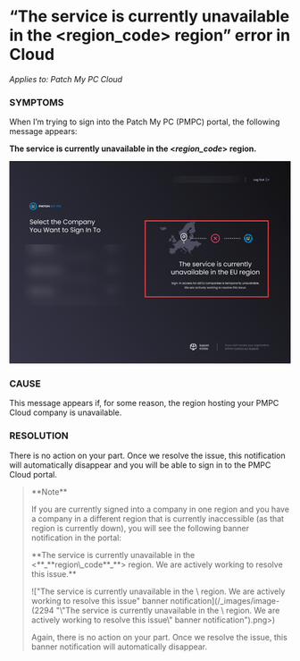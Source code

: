 # “The service is currently unavailable in the \<region\_code> region” error in Cloud

_Applies to: Patch My PC Cloud_

### SYMPTOMS

When I’m trying to sign into the Patch My PC (PMPC) portal, the following message appears:

**The service is currently unavailable in the <**_**region\_code**_**> region.**

![](/_images/image-(2293).png)

### CAUSE

This message appears if, for some reason, the region hosting your PMPC Cloud company is unavailable.

### RESOLUTION

There is no action on your part. Once we resolve the issue, this notification will automatically disappear and you will be able to sign in to the PMPC Cloud portal.

> \*\*Note\*\*
>
> If you are currently signed into a company in one region and you have a company in a different region that is currently inaccessible (as that region is currently down), you will see the following banner notification in the portal:
>
> \*\*The service is currently unavailable in the <\*\*\_\*\*region\\\_code\*\*\_\*\*> region. We are actively working to resolve this issue.\*\*
>
> !\["The service is currently unavailable in the \ region. We are actively working to resolve this issue" banner notification]\(/\_images/image-(2294 "\\"The service is currently unavailable in the \ region. We are actively working to resolve this issue\\" banner notification").png>)
>
> Again, there is no action on your part. Once we resolve the issue, this banner notification will automatically disappear.